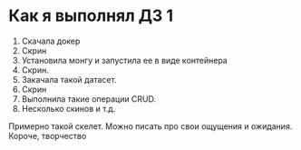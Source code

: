 # Как я выполнял ДЗ 1


1. Скачала докер
2. Скрин
3. Установила монгу и запустила ее в виде контейнера
4. Скрин.
5. Закачала такой датасет.
6. Скрин
7. Выполнила такие операции CRUD.
8. Несколько скинов
и т.д.

Примерно такой скелет. 
Можно писать про свои ощущения и ожидания. Короче, творчество
